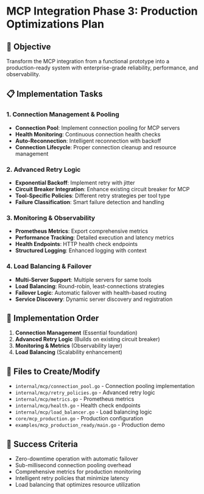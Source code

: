 # MCP Integration Phase 3: Production Optimizations Plan

## 🎯 Objective
Transform the MCP integration from a functional prototype into a production-ready system with enterprise-grade reliability, performance, and observability.

## 📋 Implementation Tasks

### 1. Connection Management & Pooling
- **Connection Pool**: Implement connection pooling for MCP servers
- **Health Monitoring**: Continuous connection health checks
- **Auto-Reconnection**: Intelligent reconnection with backoff
- **Connection Lifecycle**: Proper connection cleanup and resource management

### 2. Advanced Retry Logic
- **Exponential Backoff**: Implement retry with jitter
- **Circuit Breaker Integration**: Enhance existing circuit breaker for MCP
- **Tool-Specific Policies**: Different retry strategies per tool type
- **Failure Classification**: Smart failure detection and handling

### 3. Monitoring & Observability
- **Prometheus Metrics**: Export comprehensive metrics
- **Performance Tracking**: Detailed execution and latency metrics
- **Health Endpoints**: HTTP health check endpoints
- **Structured Logging**: Enhanced logging with context

### 4. Load Balancing & Failover
- **Multi-Server Support**: Multiple servers for same tools
- **Load Balancing**: Round-robin, least-connections strategies
- **Failover Logic**: Automatic failover with health-based routing
- **Service Discovery**: Dynamic server discovery and registration

## 🚀 Implementation Order
1. **Connection Management** (Essential foundation)
2. **Advanced Retry Logic** (Builds on existing circuit breaker)
3. **Monitoring & Metrics** (Observability layer)
4. **Load Balancing** (Scalability enhancement)

## 📁 Files to Create/Modify
- `internal/mcp/connection_pool.go` - Connection pooling implementation
- `internal/mcp/retry_policies.go` - Advanced retry logic
- `internal/mcp/metrics.go` - Prometheus metrics
- `internal/mcp/health.go` - Health check endpoints
- `internal/mcp/load_balancer.go` - Load balancing logic
- `core/mcp_production.go` - Production configuration
- `examples/mcp_production_ready/main.go` - Production demo

## 🎯 Success Criteria
- Zero-downtime operation with automatic failover
- Sub-millisecond connection pooling overhead
- Comprehensive metrics for production monitoring
- Intelligent retry policies that minimize latency
- Load balancing that optimizes resource utilization
